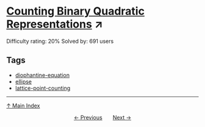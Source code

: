 # [Counting Binary Quadratic Representations](https://projecteuler.net/problem=804) ↗️

Difficulty rating: 20%
Solved by: 691 users
## Tags

- [diophantine-equation](../tags/diophantine-equation.md)
- [ellipse](../tags/ellipse.md)
- [lattice-point-counting](../tags/lattice-point-counting.md)



---

[↑ Main Index](../README.md)


<div align=center><a href='803.md'>← Previous</a> &nbsp;&nbsp; &nbsp;&nbsp;  <a href='805.md'>Next →</a></div>
